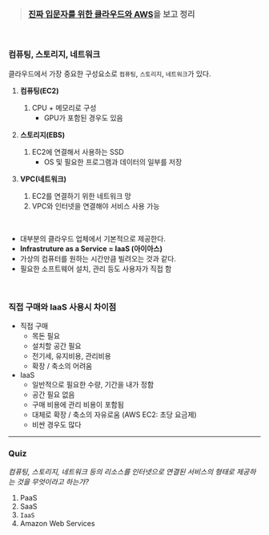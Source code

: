 > ###  [진짜 입문자를 위한 클라우드와 AWS](https://www.inflearn.com/course/aws-starter/dashboard)을 보고 정리

<br>

### 컴퓨팅, 스토리지, 네트워크

클라우드에서 가장 중요한 구성요소로 `컴퓨팅`, `스토리지`, `네트워크`가 있다.


1. **컴퓨팅(EC2)**
    1. CPU + 메모리로 구성
        - GPU가 포함된 경우도 있음
2. **스토리지(EBS)**
    1. EC2에 연결해서 사용하는 SSD
        - OS 및 필요한 프로그램과 데이터의 일부를 저장

3. **VPC(네트워크)**
    1. EC2를 연결하기 위한 네트워크 망
    2. VPC와 인터넷을 연결해야 서비스 사용 가능

<br>

- 대부분의 클라우드 업체에서 기본적으로 제공한다.
- **Infrastruture as a Service = IaaS (아이아스)**
- 가상의 컴퓨터를 원하는 시간만큼 빌려오는 것과 같다.
- 필요한 소프트웨어 설치, 관리 등도 사용자가 직접 함

<br>

### 직접 구매와 IaaS 사용시 차이점

- 직접 구매
    - 목돈 필요
    - 설치할 공간 필요
    - 전기세, 유지비용, 관리비용
    - 확장 / 축소의 어려움
- IaaS
    - 일반적으로 필요한 수량, 기간을 내가 정함
    - 공간 필요 없음
    - 구매 비용에 관리 비용이 포함됨
    - 대체로 확장 / 축소의 자유로움 (AWS EC2: 초당 요금제)
    - 비싼 경우도 많다

---
### Quiz
*컴퓨팅, 스토리지, 네트워크 등의 리소스를 인터넷으로 연결된 서비스의 형태로 제공하는 것을 무엇이라고 하는가?*
1. PaaS
2. SaaS
3. `IaaS`
4. Amazon Web Services



